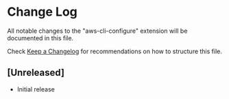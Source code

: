 # Change Log
All notable changes to the "aws-cli-configure" extension will be documented in this file.

Check [Keep a Changelog](http://keepachangelog.com/) for recommendations on how to structure this file.

## [Unreleased]
- Initial release